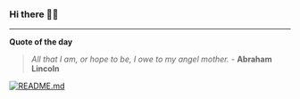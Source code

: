 ### Hi there 👋🏻


---

**Quote of the day**

> *All that I am, or hope to be, I owe to my angel mother.* - **Abraham Lincoln** 

[![README.md](https://github.com/marcolovazzano/marcolovazzano/actions/workflows/readme.yml/badge.svg?branch=main)](https://github.com/marcolovazzano/marcolovazzano/actions/workflows/readme.yml)

